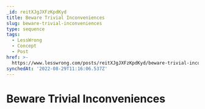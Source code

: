 ```yaml
---
_id: reitXJgJXFzKpdKyd
title: Beware Trivial Inconveniences
slug: beware-trivial-inconveniences
type: sequence
tags:
  - LessWrong
  - Concept
  - Post
href: >-
  https://www.lesswrong.com/posts/reitXJgJXFzKpdKyd/beware-trivial-inconveniences
synchedAt: '2022-08-29T11:16:06.537Z'
---
```

# Beware Trivial Inconveniences

